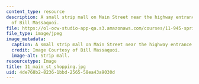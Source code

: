 ```yaml
---
content_type: resource
description: A small strip mall on Main Street near the highway entrance. Image Courtesy
  of Bill Massaquoi.
file: https://ol-ocw-studio-app-qa.s3.amazonaws.com/courses/11-945-springfield-studio-fall-2005/4de768b282361bbd256558ea43a9030d_11_main_st_shopping.jpg
file_type: image/jpeg
image_metadata:
  caption: A small strip mall on Main Street near the highway entrance.
  credit: Image Courtesy of Bill Massaquoi.
  image-alt: Strip mall.
resourcetype: Image
title: 11_main_st_shopping.jpg
uid: 4de768b2-8236-1bbd-2565-58ea43a9030d
---
```

